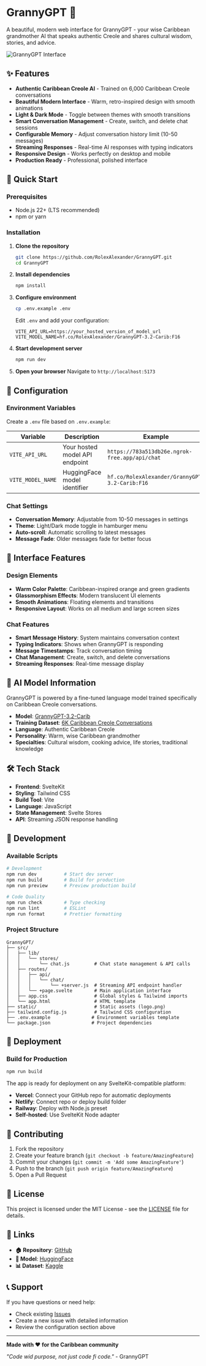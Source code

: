 # GrannyGPT 🌴

A beautiful, modern web interface for GrannyGPT - your wise Caribbean grandmother AI that speaks authentic Creole and shares cultural wisdom, stories, and advice.

![GrannyGPT Interface](static/logo.png)

## ✨ Features

- **Authentic Caribbean Creole AI** - Trained on 6,000 Caribbean Creole conversations
- **Beautiful Modern Interface** - Warm, retro-inspired design with smooth animations
- **Light & Dark Mode** - Toggle between themes with smooth transitions
- **Smart Conversation Management** - Create, switch, and delete chat sessions
- **Configurable Memory** - Adjust conversation history limit (10-50 messages)
- **Streaming Responses** - Real-time AI responses with typing indicators
- **Responsive Design** - Works perfectly on desktop and mobile
- **Production Ready** - Professional, polished interface

## 🚀 Quick Start

### Prerequisites

- Node.js 22+ (LTS recommended)
- npm or yarn

### Installation

1. **Clone the repository**
   ```bash
   git clone https://github.com/RolexAlexander/GrannyGPT.git
   cd GrannyGPT
   ```

2. **Install dependencies**
   ```bash
   npm install
   ```

3. **Configure environment**
   ```bash
   cp .env.example .env
   ```
   
   Edit `.env` and add your configuration:
   ```env
   VITE_API_URL=https://your_hosted_version_of_model_url
   VITE_MODEL_NAME=hf.co/RolexAlexander/GrannyGPT-3.2-Carib:F16
   ```

4. **Start development server**
   ```bash
   npm run dev
   ```

5. **Open your browser**
   Navigate to `http://localhost:5173`

## 🔧 Configuration

### Environment Variables

Create a `.env` file based on `.env.example`:

| Variable | Description | Example |
|----------|-------------|---------|
| `VITE_API_URL` | Your hosted model API endpoint | `https://783a513db26e.ngrok-free.app/api/chat` |
| `VITE_MODEL_NAME` | HuggingFace model identifier | `hf.co/RolexAlexander/GrannyGPT-3.2-Carib:F16` |

### Chat Settings

- **Conversation Memory**: Adjustable from 10-50 messages in settings
- **Theme**: Light/Dark mode toggle in hamburger menu
- **Auto-scroll**: Automatic scrolling to latest messages
- **Message Fade**: Older messages fade for better focus

## 🎨 Interface Features

### Design Elements
- **Warm Color Palette**: Caribbean-inspired orange and green gradients
- **Glassmorphism Effects**: Modern translucent UI elements
- **Smooth Animations**: Floating elements and transitions
- **Responsive Layout**: Works on all medium and large screen sizes

### Chat Features
- **Smart Message History**: System maintains conversation context
- **Typing Indicators**: Shows when GrannyGPT is responding
- **Message Timestamps**: Track conversation timing
- **Chat Management**: Create, switch, and delete conversations
- **Streaming Responses**: Real-time message display

## 🤖 AI Model Information

GrannyGPT is powered by a fine-tuned language model trained specifically on Caribbean Creole conversations.

- **Model**: [GrannyGPT-3.2-Carib](https://huggingface.co/RolexAlexander/GrannyGPT-3.2-Carib)
- **Training Dataset**: [6K Caribbean Creole Conversations](https://www.kaggle.com/datasets/rolexalexander/grannygpt-6k-caribbean-creole-conversations)
- **Language**: Authentic Caribbean Creole
- **Personality**: Warm, wise Caribbean grandmother
- **Specialties**: Cultural wisdom, cooking advice, life stories, traditional knowledge

## 🛠️ Tech Stack

- **Frontend**: SvelteKit 
- **Styling**: Tailwind CSS
- **Build Tool**: Vite
- **Language**: JavaScript
- **State Management**: Svelte Stores
- **API**: Streaming JSON response handling

## 🚀 Development

### Available Scripts

```bash
# Development
npm run dev          # Start dev server
npm run build        # Build for production
npm run preview      # Preview production build

# Code Quality
npm run check        # Type checking
npm run lint         # ESLint
npm run format       # Prettier formatting
```

### Project Structure

```
GrannyGPT/
├── src/
│   ├── lib/
│   │   └── stores/
│   │       └── chat.js         # Chat state management & API calls
│   ├── routes/
│   │   ├── api/
│   │   │   └── chat/
│   │   │       └── +server.js  # Streaming API endpoint handler
│   │   └── +page.svelte        # Main application interface
│   ├── app.css                 # Global styles & Tailwind imports
│   └── app.html                # HTML template
├── static/                     # Static assets (logo.png)
├── tailwind.config.js          # Tailwind CSS configuration
├── .env.example               # Environment variables template
└── package.json               # Project dependencies
```

## 🚀 Deployment

### Build for Production

```bash
npm run build
```

The app is ready for deployment on any SvelteKit-compatible platform:

- **Vercel**: Connect your GitHub repo for automatic deployments
- **Netlify**: Connect repo or deploy build folder
- **Railway**: Deploy with Node.js preset
- **Self-hosted**: Use SvelteKit Node adapter

## 🤝 Contributing

1. Fork the repository
2. Create your feature branch (`git checkout -b feature/AmazingFeature`)
3. Commit your changes (`git commit -m 'Add some AmazingFeature'`)
4. Push to the branch (`git push origin feature/AmazingFeature`)
5. Open a Pull Request

## 📄 License

This project is licensed under the MIT License - see the [LICENSE](LICENSE) file for details.

## 🔗 Links

- **🏠 Repository**: [GitHub](https://github.com/RolexAlexander/GrannyGPT.git)
- **🤗 Model**: [HuggingFace](https://huggingface.co/RolexAlexander/GrannyGPT-3.2-Carib)
- **📊 Dataset**: [Kaggle](https://www.kaggle.com/datasets/rolexalexander/grannygpt-6k-caribbean-creole-conversations)

## 📞 Support

If you have questions or need help:

- Check existing [Issues](https://github.com/RolexAlexander/GrannyGPT/issues)
- Create a new issue with detailed information
- Review the configuration section above

---

**Made with ❤️ for the Caribbean community**

*"Code wid purpose, not just code fi code."* - GrannyGPT
